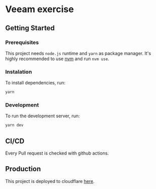 # Veeam exercise

## Getting Started

### Prerequisites

This project needs `node.js` runtime and `yarn` as package manager.
It's highly recommended to use [nvm](https://github.com/nvm-sh/nvm) and run `nvm use`.


### Instalation

To install dependencies, run:

```bash
yarn 
```

### Development

To run the development server, run:

```bash
yarn dev
```

## CI/CD

Every Pull request is checked with github actions.

## Production

This project is deployed to cloudflare [here](https://veeam.gregg.network/).
